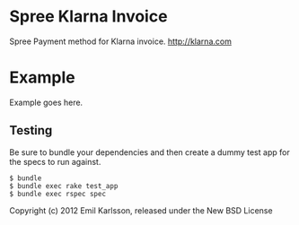 Spree Klarna Invoice
==================

Spree Payment method for Klarna invoice. http://klarna.com


Example
=======

Example goes here.

Testing
-------

Be sure to bundle your dependencies and then create a dummy test app for the specs to run against.

    $ bundle
    $ bundle exec rake test_app
    $ bundle exec rspec spec

Copyright (c) 2012 Emil Karlsson, released under the New BSD License

